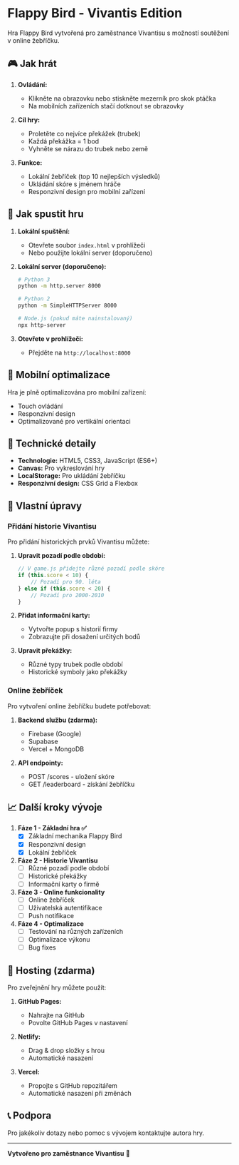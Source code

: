 # Flappy Bird - Vivantis Edition

Hra Flappy Bird vytvořená pro zaměstnance Vivantisu s možností soutěžení v online žebříčku.

## 🎮 Jak hrát

1. **Ovládání:**
   - Klikněte na obrazovku nebo stiskněte mezerník pro skok ptáčka
   - Na mobilních zařízeních stačí dotknout se obrazovky

2. **Cíl hry:**
   - Proletěte co nejvíce překážek (trubek)
   - Každá překážka = 1 bod
   - Vyhněte se nárazu do trubek nebo země

3. **Funkce:**
   - Lokální žebříček (top 10 nejlepších výsledků)
   - Ukládání skóre s jménem hráče
   - Responzivní design pro mobilní zařízení

## 🚀 Jak spustit hru

1. **Lokální spuštění:**
   - Otevřete soubor `index.html` v prohlížeči
   - Nebo použijte lokální server (doporučeno)

2. **Lokální server (doporučeno):**
   ```bash
   # Python 3
   python -m http.server 8000
   
   # Python 2
   python -m SimpleHTTPServer 8000
   
   # Node.js (pokud máte nainstalovaný)
   npx http-server
   ```

3. **Otevřete v prohlížeči:**
   - Přejděte na `http://localhost:8000`

## 📱 Mobilní optimalizace

Hra je plně optimalizována pro mobilní zařízení:
- Touch ovládání
- Responzivní design
- Optimalizované pro vertikální orientaci

## 🔧 Technické detaily

- **Technologie:** HTML5, CSS3, JavaScript (ES6+)
- **Canvas:** Pro vykreslování hry
- **LocalStorage:** Pro ukládání žebříčku
- **Responzivní design:** CSS Grid a Flexbox

## 🎨 Vlastní úpravy

### Přidání historie Vivantisu

Pro přidání historických prvků Vivantisu můžete:

1. **Upravit pozadí podle období:**
   ```javascript
   // V game.js přidejte různé pozadí podle skóre
   if (this.score < 10) {
       // Pozadí pro 90. léta
   } else if (this.score < 20) {
       // Pozadí pro 2000-2010
   }
   ```

2. **Přidat informační karty:**
   - Vytvořte popup s historií firmy
   - Zobrazujte při dosažení určitých bodů

3. **Upravit překážky:**
   - Různé typy trubek podle období
   - Historické symboly jako překážky

### Online žebříček

Pro vytvoření online žebříčku budete potřebovat:

1. **Backend službu (zdarma):**
   - Firebase (Google)
   - Supabase
   - Vercel + MongoDB

2. **API endpointy:**
   - POST /scores - uložení skóre
   - GET /leaderboard - získání žebříčku

## 📈 Další kroky vývoje

1. **Fáze 1 - Základní hra ✅**
   - [x] Základní mechanika Flappy Bird
   - [x] Responzivní design
   - [x] Lokální žebříček

2. **Fáze 2 - Historie Vivantisu**
   - [ ] Různé pozadí podle období
   - [ ] Historické překážky
   - [ ] Informační karty o firmě

3. **Fáze 3 - Online funkcionality**
   - [ ] Online žebříček
   - [ ] Uživatelská autentifikace
   - [ ] Push notifikace

4. **Fáze 4 - Optimalizace**
   - [ ] Testování na různých zařízeních
   - [ ] Optimalizace výkonu
   - [ ] Bug fixes

## 🎯 Hosting (zdarma)

Pro zveřejnění hry můžete použít:

1. **GitHub Pages:**
   - Nahrajte na GitHub
   - Povolte GitHub Pages v nastavení

2. **Netlify:**
   - Drag & drop složky s hrou
   - Automatické nasazení

3. **Vercel:**
   - Propojte s GitHub repozitářem
   - Automatické nasazení při změnách

## 📞 Podpora

Pro jakékoliv dotazy nebo pomoc s vývojem kontaktujte autora hry.

---

**Vytvořeno pro zaměstnance Vivantisu** 🏢 